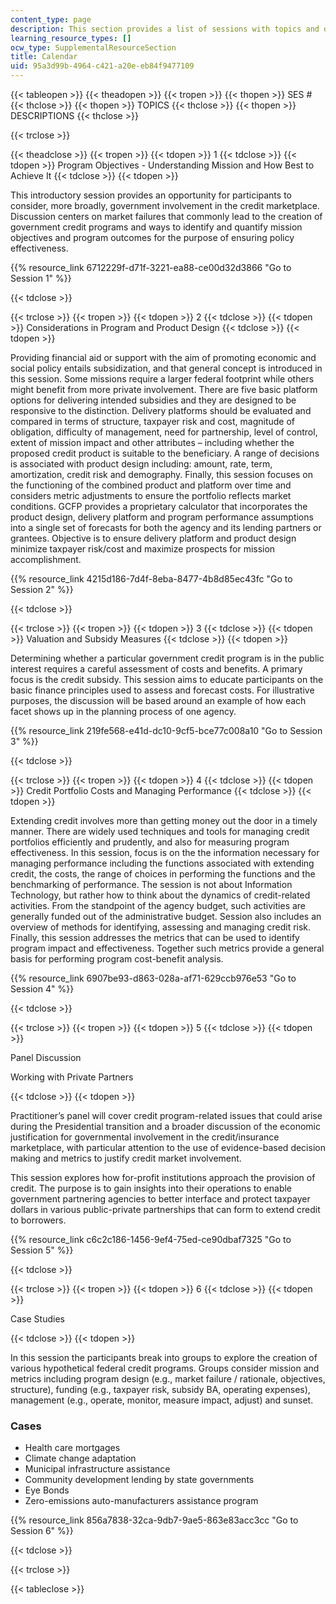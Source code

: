 ```yaml
---
content_type: page
description: This section provides a list of sessions with topics and descriptions.
learning_resource_types: []
ocw_type: SupplementalResourceSection
title: Calendar
uid: 95a3d99b-4964-c421-a20e-eb84f9477109
---
```


{{< tableopen >}}
{{< theadopen >}}
{{< tropen >}}
{{< thopen >}}
SES #
{{< thclose >}}
{{< thopen >}}
TOPICS
{{< thclose >}}
{{< thopen >}}
DESCRIPTIONS
{{< thclose >}}

{{< trclose >}}

{{< theadclose >}}
{{< tropen >}}
{{< tdopen >}}
1
{{< tdclose >}}
{{< tdopen >}}
Program Objectives - Understanding Mission and How Best to Achieve It
{{< tdclose >}}
{{< tdopen >}}


This introductory session provides an opportunity for participants to consider, more broadly, government involvement in the credit marketplace. Discussion centers on market failures that commonly lead to the creation of government credit programs and ways to identify and quantify mission objectives and program outcomes for the purpose of ensuring policy effectiveness.

{{% resource_link 6712229f-d71f-3221-ea88-ce00d32d3866 "Go to Session 1" %}}


{{< tdclose >}}

{{< trclose >}}
{{< tropen >}}
{{< tdopen >}}
2
{{< tdclose >}}
{{< tdopen >}}
Considerations in Program and Product Design
{{< tdclose >}}
{{< tdopen >}}


Providing financial aid or support with the aim of promoting economic and social policy entails subsidization, and that general concept is introduced in this session. Some missions require a larger federal footprint while others might benefit from more private involvement. There are five basic platform options for delivering intended subsidies and they are designed to be responsive to the distinction. Delivery platforms should be evaluated and compared in terms of structure, taxpayer risk and cost, magnitude of obligation, difficulty of management, need for partnership, level of control, extent of mission impact and other attributes – including whether the proposed credit product is suitable to the beneficiary. A range of decisions is associated with product design including: amount, rate, term, amortization, credit risk and demography. Finally, this session focuses on the functioning of the combined product and platform over time and considers metric adjustments to ensure the portfolio reflects market conditions. GCFP provides a proprietary calculator that incorporates the product design, delivery platform and program performance assumptions into a single set of forecasts for both the agency and its lending partners or grantees. Objective is to ensure delivery platform and product design minimize taxpayer risk/cost and maximize prospects for mission accomplishment.

{{% resource_link 4215d186-7d4f-8eba-8477-4b8d85ec43fc "Go to Session 2" %}}


{{< tdclose >}}

{{< trclose >}}
{{< tropen >}}
{{< tdopen >}}
3
{{< tdclose >}}
{{< tdopen >}}
Valuation and Subsidy Measures
{{< tdclose >}}
{{< tdopen >}}


Determining whether a particular government credit program is in the public interest requires a careful assessment of costs and benefits. A primary focus is the credit subsidy. This session aims to educate participants on the basic finance principles used to assess and forecast costs. For illustrative purposes, the discussion will be based around an example of how each facet shows up in the planning process of one agency.

{{% resource_link 219fe568-e41d-dc10-9cf5-bce77c008a10 "Go to Session 3" %}}


{{< tdclose >}}

{{< trclose >}}
{{< tropen >}}
{{< tdopen >}}
4
{{< tdclose >}}
{{< tdopen >}}
Credit Portfolio Costs and Managing Performance
{{< tdclose >}}
{{< tdopen >}}


Extending credit involves more than getting money out the door in a timely manner. There are widely used techniques and tools for managing credit portfolios efficiently and prudently, and also for measuring program effectiveness. In this session, focus is on the the information necessary for managing performance including the functions associated with extending credit, the costs, the range of choices in performing the functions and the benchmarking of performance. The session is not about Information Technology, but rather how to think about the dynamics of credit-related activities. From the standpoint of the agency budget, such activities are generally funded out of the administrative budget. Session also includes an overview of methods for identifying, assessing and managing credit risk. Finally, this session addresses the metrics that can be used to identify program impact and effectiveness. Together such metrics provide a general basis for performing program cost-benefit analysis.

{{% resource_link 6907be93-d863-028a-af71-629ccb976e53 "Go to Session 4" %}}


{{< tdclose >}}

{{< trclose >}}
{{< tropen >}}
{{< tdopen >}}
5
{{< tdclose >}}
{{< tdopen >}}


Panel Discussion

Working with Private Partners


{{< tdclose >}}
{{< tdopen >}}


Practitioner’s panel will cover credit program-related issues that could arise during the Presidential transition and a broader discussion of the economic justification for governmental involvement in the credit/insurance marketplace, with particular attention to the use of evidence-based decision making and metrics to justify credit market involvement.

This session explores how for-profit institutions approach the provision of credit. The purpose is to gain insights into their operations to enable government partnering agencies to better interface and protect taxpayer dollars in various public-private partnerships that can form to extend credit to borrowers.

{{% resource_link c6c2c186-1456-9ef4-75ed-ce90dbaf7325 "Go to Session 5" %}}


{{< tdclose >}}

{{< trclose >}}
{{< tropen >}}
{{< tdopen >}}
6
{{< tdclose >}}
{{< tdopen >}}


Case Studies


{{< tdclose >}}
{{< tdopen >}}


In this session the participants break into groups to explore the creation of various hypothetical federal credit programs. Groups consider mission and metrics including program design (e.g., market failure / rationale, objectives, structure), funding (e.g., taxpayer risk, subsidy BA, operating expenses), management (e.g., operate, monitor, measure impact, adjust) and sunset.

### Cases

*   Health care mortgages
*   Climate change adaptation
*   Municipal infrastructure assistance
*   Community development lending by state governments
*   Eye Bonds
*   Zero-emissions auto-manufacturers assistance program

{{% resource_link 856a7838-32ca-9db7-9ae5-863e83acc3cc "Go to Session 6" %}}


{{< tdclose >}}

{{< trclose >}}

{{< tableclose >}}